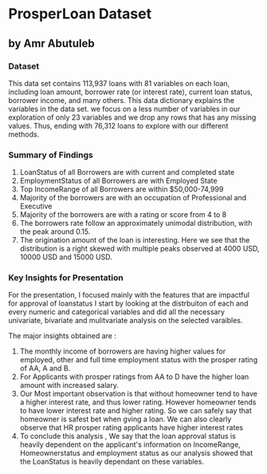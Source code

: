 # ProsperLoan Dataset
## by Amr Abutuleb


### Dataset

This data set contains 113,937 loans with 81 variables on each loan, including loan amount, borrower rate (or interest rate), current loan status, borrower income, and many others. This data dictionary explains the variables in the data set. we focus on a less number of variables in our exploration of only 23 variables and we drop any rows that has any missing values. Thus, ending with 76,312 loans to explore with our different methods. 


### Summary of Findings
<ol>
<li>LoanStatus of all Borrowers are with current and completed state </li>
<li> EmploymentStatus of all Borrowers are with Employed State </li>
<li> Top IncomeRange of all Borrowers are within $50,000-74,999 </li>
<li>Majority of the borrowers are with an occupation of Professional and Executive </li>
<li>Majority of the borrowers are with a rating or score from 4 to 8 </li>
<li>The borrowers rate follow an approximately unimodal distribution, with the peak around 0.15. </li>
<li>The origination amount of the loan is interesting. Here we see that the distribution is a right skewed with multiple peaks observed at 4000 USD, 10000 USD and 15000 USD. </li>
</ol>

### Key Insights for Presentation

For the presentation, I focused mainly with the features that are impactful for approval of loanstatus I start by looking at the distrbuiton of each and every numeric and categorical variables and did all the necessary univariate, bivariate and mulitvariate analysis on the selected varaibles.

The major insights obtained are :
<ol>
<li>The monthly income of borrowers are having higher values for employed, other and full time employment status with the prosper rating of AA, A and B.</li>
<li>For Applicants with prosper ratings from AA to D have the higher loan amount with increased salary.</li>
<li>Our Most important observation is that without homeowner tend to have a higher interest rate, and thus lower rating. However homeowner tends to have lower interest rate and higher rating. So we can safely say that homeowner is safest bet when gving a loan. We can also clearly observe that HR prosper rating applicants have higher interest rates</li>
<li>To conclude this analysis , We say that the loan approval status is heavily dependent on the applicant's information on IncomeRange, Homeownerstatus and employment status as our analysis showed that the LoanStatus is heavily dependant on these variables.</li> 
</ol>

